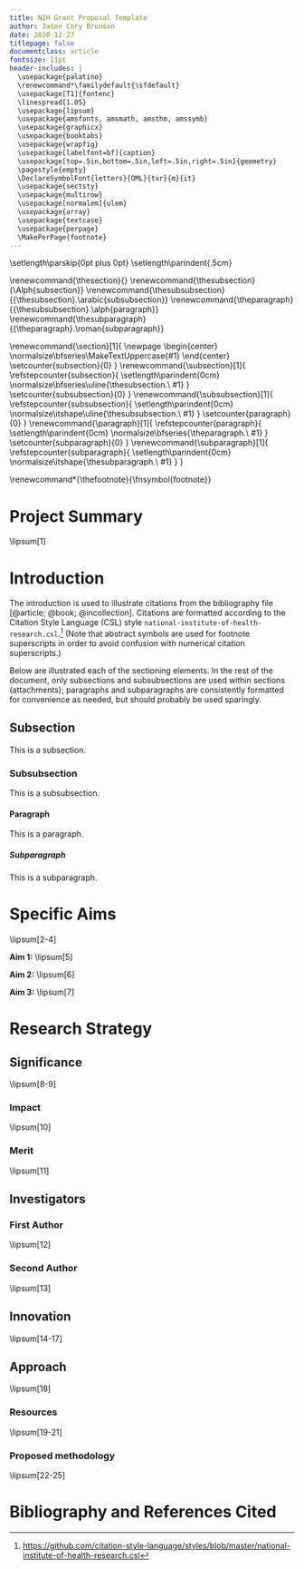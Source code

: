 ```yaml
---
title: NIH Grant Proposal Template
author: Jason Cory Brunson
date: 2020-12-27
titlepage: false
documentclass: article
fontsize: 11pt
header-includes: |
  \usepackage{palatino}
  \renewcommand*\familydefault{\sfdefault}
  \usepackage[T1]{fontenc}
  \linespread{1.05}
  \usepackage{lipsum}
  \usepackage{amsfonts, amsmath, amsthm, amssymb}
  \usepackage{graphicx}
  \usepackage{booktabs}
  \usepackage{wrapfig}
  \usepackage[labelfont=bf]{caption}
  \usepackage[top=.5in,bottom=.5in,left=.5in,right=.5in]{geometry}
  \pagestyle{empty}
  \DeclareSymbolFont{letters}{OML}{txr}{m}{it}
  \usepackage{sectsty}
  \usepackage{multirow}
  \usepackage[normalem]{ulem}
  \usepackage{array}
  \usepackage{textcase}
  \usepackage{perpage}
  \MakePerPage{footnote}
---
```


\setlength\parskip{0pt plus 0pt}
\setlength\parindent{.5cm}

<!--
\usepackage[compact]{titlesec}
\titlespacing\section{0pt}{0.5em minus 0em plus 0em}{0.5em minus 0em plus 0em}
-->

\renewcommand{\thesection}{}
\renewcommand{\thesubsection}{\Alph{subsection}}
\renewcommand{\thesubsubsection}{{\thesubsection}.\arabic{subsubsection}}
\renewcommand{\theparagraph}{{\thesubsubsection}.\alph{paragraph}}
\renewcommand{\thesubparagraph}{{\theparagraph}.\roman{subparagraph}}

\renewcommand{\section}[1]{
  \newpage
  \begin{center}
  \normalsize\bfseries\MakeTextUppercase{#1}
  \end{center}
  \setcounter{subsection}{0}
}
\renewcommand{\subsection}[1]{
  \refstepcounter{subsection}{
    \setlength\parindent{0cm}
    \normalsize\bfseries\uline{\thesubsection.\ #1}
  }
  \setcounter{subsubsection}{0}
}
\renewcommand{\subsubsection}[1]{
  \refstepcounter{subsubsection}{
    \setlength\parindent{0cm}
    \normalsize\itshape\uline{\thesubsubsection.\ #1}
  }
  \setcounter{paragraph}{0}
}
\renewcommand{\paragraph}[1]{
  \refstepcounter{paragraph}{
    \setlength\parindent{0cm}
    \normalsize\bfseries{\theparagraph.\ #1}
  }
  \setcounter{subparagraph}{0}
}
\renewcommand{\subparagraph}[1]{
  \refstepcounter{subparagraph}{
    \setlength\parindent{0cm}
    \normalsize\itshape{\thesubparagraph.\ #1}
  }
}

\renewcommand*{\thefootnote}{\fnsymbol{footnote}}


# Project Summary

\lipsum[1]


# Introduction

The introduction is used to illustrate citations from the bibliography file [@article; @book; @incollection].
Citations are formatted according to the Citation Style Language (CSL) style `national-institute-of-health-research.csl`.[^style-url]
(Note that abstract symbols are used for footnote superscripts in order to avoid confusion with numerical citation superscripts.)

Below are illustrated each of the sectioning elements. In the rest of the document, only subsections and subsubsections are used within sections (attachments); paragraphs and subparagraphs are consistently formatted for convenience as needed, but should probably be used sparingly.

## Subsection

This is a subsection.

### Subsubsection

This is a subsubsection.

#### Paragraph

This is a paragraph.

##### Subparagraph

This is a subparagraph.

[^style-url]: <https://github.com/citation-style-language/styles/blob/master/national-institute-of-health-research.csl>


# Specific Aims

\lipsum[2-4]

**Aim 1:**
\lipsum[5]

**Aim 2:**
\lipsum[6]

**Aim 3:**
\lipsum[7]


# Research Strategy

## Significance

\lipsum[8-9]

### Impact

\lipsum[10]

### Merit

\lipsum[11]


## Investigators

### First Author

\lipsum[12]

### Second Author

\lipsum[13]


## Innovation

\lipsum[14-17]


## Approach

\lipsum[18]

### Resources

\lipsum[19-21]

### Proposed methodology

\lipsum[22-25]


# Bibliography and References Cited


<!--
# PDF (via LaTeX)
pandoc nih-proposal.md \
  -t latex \
  -N \
  --bibliography=nih-proposal.bib \
  --citeproc \
  --csl=national-institute-of-health-research.csl \
  -o nih-proposal.pdf
# Microsoft Word (.docx)
pandoc nih-proposal.md \
  --bibliography=nih-proposal.bib \
  --citeproc \
  --csl=national-institute-of-health-research.csl \
  --reference-doc=nih-reference.docx \
  -o nih-proposal.docx
-->

<!--
# sources
https://www.latextemplates.com/template/nih-grant-proposal
https://www.soimort.org/notes/161117/
https://github.com/Wandmalfarbe/pandoc-latex-template/issues/3#issuecomment-302539900
https://verbosus.com/bibtex-style-examples.html
-->
